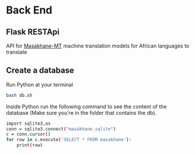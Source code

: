 # Back End

## Flask RESTApi

API for [Masakhane-MT](https://github.com/masakhane-io/masakhane-mt) machine translation models for African languages to translate

## Create a database

Run Python at your terminal

```sh
bash db.sh
```

Inside Python run the following command to see the content of the database (Make sure you're in the folder that contains the db).

```sh
import sqlite3,os
conn = sqlite3.connect("masakhane.sqlite")
c = conn.cursor()
for row in c.execute('SELECT * FROM masakhane'):
    print(row)
```